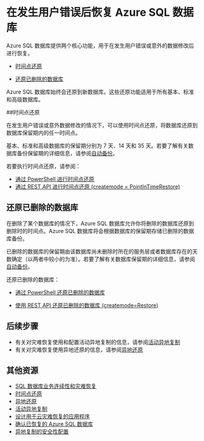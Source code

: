<properties 
   pageTitle="发生 SQL 数据库用户错误后进行恢复" 
   description="了解如何在发生用户错误、意外的数据损坏后进行恢复，或者使用 Azure SQL 数据库的时间点还原 (PITR) 功能还恢复已删除的数据库。" 
   services="sql-database" 
   documentationCenter="" 
   authors="elfisher" 
   manager="jhubbard" 
   editor="monicar"/>

<tags
   ms.service="sql-database"
   ms.date="06/16/2016"
   wacn.date="07/25/2016"/>

# 在发生用户错误后恢复 Azure SQL 数据库

Azure SQL 数据库提供两个核心功能，用于在发生用户错误或意外的数据修改后进行恢复。

- [时间点还原](/documentation/articles/sql-database-point-in-time-restore/)

- [还原已删除的数据库](/documentation/articles/sql-database-restore-deleted-database-powershell/)

Azure SQL 数据库始终会还原到新数据库。这些还原功能适用于所有基本、标准和高级数据库。

##时间点还原

在发生用户错误或意外数据修改的情况下，可以使用时间点还原，将数据库还原到数据库保留期内的任一时间点。


基本、标准和高级数据库的保留期分别为 7 天、14 天和 35 天。若要了解有关数据库备份保留期的详细信息，请参阅[自动备份](/documentation/articles/sql-database-automated-backups/)。


若要执行时间点还原，请参阅：



- [通过 PowerShell 进行时间点还原](/documentation/articles/sql-database-point-in-time-restore-powershell/)
- [通过 REST API 进行时间点还原 (createmode = PointInTimeRestore)](https://msdn.microsoft.com/zh-cn/library/azure/mt163685.aspx)


## 还原已删除的数据库

在删除了某个数据库的情况下，Azure SQL 数据库允许你将删除的数据库还原到删除时的时间点。Azure SQL 数据库将会根据数据库的保留期存储已删除的数据库备份。


已删除的数据库的保留期由该数据库尚未删除时所在的服务层或者数据库存在的天数确定（以两者中较小的为准）。若要了解有关数据库保留期的详细信息，请参阅[自动备份](/documentation/articles/sql-database-automated-backups/)。

还原已删除的数据库：


- [通过 PowerShell 还原已删除的数据库](/documentation/articles/sql-database-restore-deleted-database-powershell)

- [使用 REST API 还原已删除的数据库 (createmode=Restore)](https://msdn.microsoft.com/zh-cn/library/azure/mt163685.aspx)


## 后续步骤

- 有关对灾难恢复使用和配置活动异地复制的信息，请参阅[活动异地复制](/documentation/articles/sql-database-geo-replication-overview/)
- 有关对灾难恢复使用异地还原的信息，请参阅[异地还原](/documentation/articles/sql-database-geo-restore/)


## 其他资源

- [SQL 数据库业务连续性和灾难恢复](/documentation/articles/sql-database-business-continuity/)
- [时间点还原](/documentation/articles/sql-database-point-in-time-restore/)
- [异地还原](/documentation/articles/sql-database-geo-restore/)
- [活动异地复制](/documentation/articles/sql-database-geo-replication-overview/)
- [设计用于云灾难恢复的应用程序](/documentation/articles/sql-database-designing-cloud-solutions-for-disaster-recovery/)
- [确认已恢复的 Azure SQL 数据库](/documentation/articles/sql-database-recovered-finalize/)
- [异地复制的安全性配置](/documentation/articles/sql-database-geo-replication-security-config/)

<!---HONumber=Mooncake_0718_2016-->